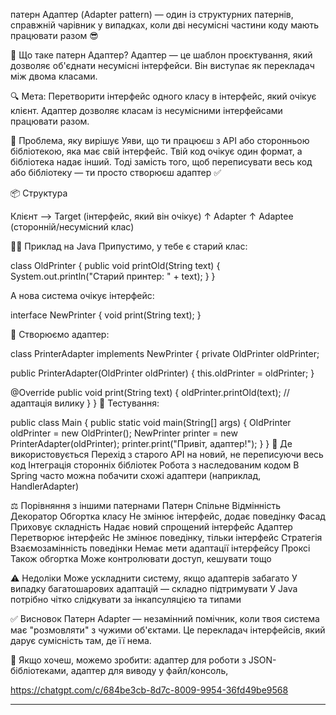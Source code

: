 патерн Адаптер (Adapter pattern) — один із структурних патернів, 
справжній чарівник у випадках, коли дві несумісні частини 
коду мають працювати разом 😎

🔧 Що таке патерн Адаптер?
Адаптер — це шаблон проєктування, який дозволяє об'єднати несумісні 
інтерфейси. Він виступає як перекладач між двома класами.

🔍 Мета:
Перетворити інтерфейс одного класу в інтерфейс, який очікує клієнт. 
Адаптер дозволяє класам із несумісними інтерфейсами працювати разом.

🧩 Проблема, яку вирішує
Уяви, що ти працюєш з API або сторонньою бібліотекою, яка має свій 
інтерфейс. Твій код очікує один формат, а бібліотека надає інший. 
Тоді замість того, щоб переписувати весь код або бібліотеку — 
ти просто створюєш адаптер ✅

📦 Структура

Клієнт --> Target (інтерфейс, який він очікує)
↑
Adapter
↑
Adaptee (сторонній/несумісний клас)

👨‍💻 Приклад на Java
Припустимо, у тебе є старий клас:

class OldPrinter {
public void printOld(String text) {
System.out.println("Старий принтер: " + text);
}
}

А нова система очікує інтерфейс:

interface NewPrinter {
void print(String text);
}

🔄 Створюємо адаптер:

class PrinterAdapter implements NewPrinter {
private OldPrinter oldPrinter;

public PrinterAdapter(OldPrinter oldPrinter) {
this.oldPrinter = oldPrinter;
}

@Override
public void print(String text) {
oldPrinter.printOld(text); // адаптація вилику
    }
}
📌 Тестування:

public class Main {
public static void main(String[] args) {
OldPrinter oldPrinter = new OldPrinter();
NewPrinter printer = new PrinterAdapter(oldPrinter);
printer.print("Привіт, адаптер!");
    }
}
🌟 Де використовується
Перехід з старого API на новий, не переписуючи весь код
Інтеграція сторонніх бібліотек
Робота з наследованим кодом
В Spring часто можна побачити схожі адаптери (наприклад, HandlerAdapter)

⚖️ Порівняння з іншими патернами
Патерн	Спільне	Відмінність
Декоратор	Обгортка класу	Не змінює інтерфейс, додає поведінку
Фасад	Приховує складність	Надає новий спрощений інтерфейс
Адаптер	Перетворює інтерфейс	Не змінює поведінку, тільки інтерфейс
Стратегія	Взаємозамінність поведінки	Немає мети адаптації інтерфейсу
Проксі	Також обгортка	Може контролювати доступ, кешувати тощо

⚠️ Недоліки
Може ускладнити систему, якщо адаптерів забагато
У випадку багатошарових адаптацій — складно підтримувати
У Java потрібно чітко слідкувати за інкапсуляцією та типами

✅ Висновок
Патерн Adapter — незамінний помічник, коли твоя система має "розмовляти" 
з чужими об'єктами. Це перекладач інтерфейсів, який дарує сумісність там, 
де її нема.

📌 Якщо хочеш, можемо зробити:
адаптер для роботи з JSON-бібліотеками,
адаптер для виводу у файл/консоль,

https://chatgpt.com/c/684be3cb-8d7c-8009-9954-36fd49be9568

-------------------------------------------------------------
